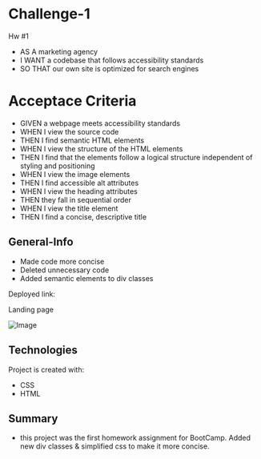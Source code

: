 # Challenge-1
Hw #1 

- AS A marketing agency
- I WANT a codebase that follows accessibility standards
- SO THAT our own site is optimized for search engines


# 
# Acceptace Criteria

- GIVEN a webpage meets accessibility standards
- WHEN I view the source code
- THEN I find semantic HTML elements
- WHEN I view the structure of the HTML elements
- THEN I find that the elements follow a logical structure independent of styling and positioning
- WHEN I view the image elements
- THEN I find accessible alt attributes
- WHEN I view the heading attributes
- THEN they fall in sequential order
- WHEN I view the title element
- THEN I find a concise, descriptive title



## General-Info

- Made code more concise
- Deleted unnecessary code
- Added semantic elements to div classes



Deployed link: 

Landing page 

![Image](assets/images/screenshot.png)

## Technologies

Project is created with:

- CSS
- HTML


## Summary

- this project was the first homework assignment for BootCamp. Added new div classes & simplified css to make it more concise.


